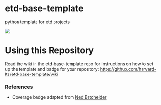 # etd-base-template
python template for etd projects

<img src="https://img.shields.io/endpoint?url=https://gist.githubusercontent.com/cgoines/68bd7e7d15e4025d7bf71431bad92771/raw/covbadge.json">

# Using this Repository
Read the wiki in the etd-base-template repo for instructions on how to set up the template and badge for your repository:
https://github.com/harvard-lts/etd-base-template/wiki

### References

- Coverage badge adapted from [Ned Batchelder](https://nedbatchelder.com/blog/202209/making_a_coverage_badge.html)
